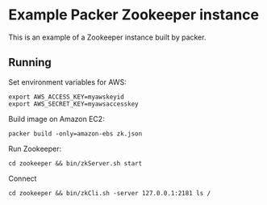 # Example Packer Zookeeper instance

This is an example of a Zookeeper instance built by packer.

## Running

Set environment variables for AWS:

    export AWS_ACCESS_KEY=myawskeyid
    export AWS_SECRET_KEY=myawsaccesskey

Build image on Amazon EC2:

    packer build -only=amazon-ebs zk.json

Run Zookeeper:

    cd zookeeper && bin/zkServer.sh start

Connect

    cd zookeeper && bin/zkCli.sh -server 127.0.0.1:2181 ls /
